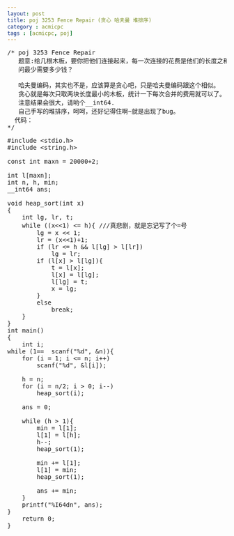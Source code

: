 ```yaml
---
layout: post
title: poj 3253 Fence Repair (贪心 哈夫曼 堆排序)
category : acmicpc
tags : [acmicpc, poj]
---
```


<pre>/* poj 3253 Fence Repair
   题意:给几根木板，要你把他们连接起来，每一次连接的花费是他们的长度之和。
   问最少需要多少钱？

   哈夫曼编码，其实也不是，应该算是贪心吧，只是哈夫曼编码跟这个相似。
   贪心就是每次只取两块长度最小的木板，统计一下每次合并的费用就可以了。
   注意结果会很大，请哟个__int64.
   自己手写的堆排序，呵呵，还好记得住啊~就是出现了bug。
  代码：
*/</pre>
<!--more-->
<pre>#include &lt;stdio.h&gt;
#include &lt;string.h&gt;

const int maxn = 20000+2;

int l[maxn];
int n, h, min;
__int64 ans;

void heap_sort(int x)
{
    int lg, lr, t;
    while ((x&lt;&lt;1) &lt;= h){ ///真悲剧，就是忘记写了个=号
        lg = x &lt;&lt; 1;
        lr = (x&lt;&lt;1)+1;
        if (lr &lt;= h &amp;&amp; l[lg] &gt; l[lr])
            lg = lr;
        if (l[x] &gt; l[lg]){
            t = l[x];
            l[x] = l[lg];
            l[lg] = t;
            x = lg;
        }
        else
            break;
    }
}
int main()
{
    int i;
while (1==  scanf("%d", &amp;n)){
    for (i = 1; i &lt;= n; i++)
        scanf("%d", &amp;l[i]);

    h = n;
    for (i = n/2; i &gt; 0; i--)
        heap_sort(i);

    ans = 0;

    while (h &gt; 1){
        min = l[1];
        l[1] = l[h];
        h--;
        heap_sort(1);

        min += l[1];
        l[1] = min;
        heap_sort(1);

        ans += min;
    }
    printf("%I64dn", ans);
}
    return 0;
}</pre>
